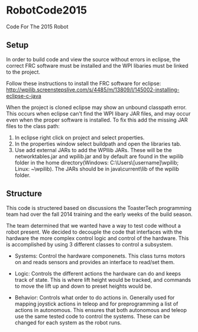 # RobotCode2015
Code For The 2015 Robot

## Setup
In order to build code and view the source without errors in eclipse, the correct FRC software must be installed and the WPI libaries must be linked to the project. 

Follow these instructions to install the FRC software for eclipse: http://wpilib.screenstepslive.com/s/4485/m/13809/l/145002-installing-eclipse-c-java 

When the project is cloned eclipse may show an unbound classpath error. This occurs when eclipse can't find the WPI libary JAR files, and may occur even when the proper software is installed. To fix this add the missing JAR files to the class path:

 1. In eclipse right click on project and select properties.
 2. In the properties window select buildpath and open the libraries tab. 
 3. Use add external JARs to add the WPIlib JARs. These will be the networktables.jar and wpilib.jar and by default are found in the wpilib folder in the home directory(Windows: C:\Users\\[username]\wpilib; Linux: ~\wpilib). The JARs should be in java\current\lib of the wpilib folder. 

## Structure
This code is structered based on discussions the ToasterTech programming team had over the fall 2014 training and the early weeks of the build season. 

The team determined that we wanted have a way to test code without a robot present. We decided to decouple the code that interfaces with the hardware the more complex control logic and control of the hardware. This is accomplished by using 3 different classes to control a subsystem. 

 * Systems: Control the hardware componenets. This class turns motors on and reads sensors and provides an interface to read/set them. 
 
 * Logic: Controls the different actions the hardware can do and keeps track of state. This is where lift height would be tracked, and commands to move the lift up and down to preset heights would be. 
 
 * Behavior: Controls what order to do actions in. Generally used for mapping joystick actions in teleop and for preprogramming a list of actions in autonomous. This ensures that both autonomous and teleop use the same tested code to control the systems. These can be changed for each system as the robot runs. 

